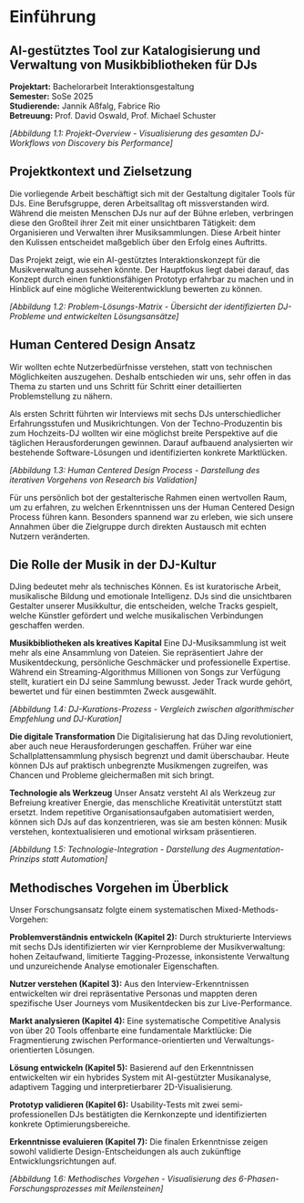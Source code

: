 # Einführung

## AI-gestütztes Tool zur Katalogisierung und Verwaltung von Musikbibliotheken für DJs

**Projektart:** Bachelorarbeit Interaktionsgestaltung  
**Semester:** SoSe 2025  
**Studierende:** Jannik Aßfalg, Fabrice Rio  
**Betreuung:** Prof. David Oswald, Prof. Michael Schuster

*[Abbildung 1.1: Projekt-Overview - Visualisierung des gesamten DJ-Workflows von Discovery bis Performance]*

## Projektkontext und Zielsetzung

Die vorliegende Arbeit beschäftigt sich mit der Gestaltung digitaler Tools für DJs. Eine Berufsgruppe, deren Arbeitsalltag oft missverstanden wird. Während die meisten Menschen DJs nur auf der Bühne erleben, verbringen diese den Großteil ihrer Zeit mit einer unsichtbaren Tätigkeit: dem Organisieren und Verwalten ihrer Musiksammlungen. Diese Arbeit hinter den Kulissen entscheidet maßgeblich über den Erfolg eines Auftritts.

Das Projekt zeigt, wie ein AI-gestütztes Interaktionskonzept für die Musikverwaltung aussehen könnte. Der Hauptfokus liegt dabei darauf, das Konzept durch einen funktionsfähigen Prototyp erfahrbar zu machen und in Hinblick auf eine mögliche Weiterentwicklung bewerten zu können.

*[Abbildung 1.2: Problem-Lösungs-Matrix - Übersicht der identifizierten DJ-Probleme und entwickelten Lösungsansätze]*

## Human Centered Design Ansatz

Wir wollten echte Nutzerbedürfnisse verstehen, statt von technischen Möglichkeiten auszugehen. Deshalb entschieden wir uns, sehr offen in das Thema zu starten und uns Schritt für Schritt einer detaillierten Problemstellung zu nähern.

Als ersten Schritt führten wir Interviews mit sechs DJs unterschiedlicher Erfahrungsstufen und Musikrichtungen. Von der Techno-Produzentin bis zum Hochzeits-DJ wollten wir eine möglichst breite Perspektive auf die täglichen Herausforderungen gewinnen. Darauf aufbauend analysierten wir bestehende Software-Lösungen und identifizierten konkrete Marktlücken.

*[Abbildung 1.3: Human Centered Design Process - Darstellung des iterativen Vorgehens von Research bis Validation]*

Für uns persönlich bot der gestalterische Rahmen einen wertvollen Raum, um zu erfahren, zu welchen Erkenntnissen uns der Human Centered Design Process führen kann. Besonders spannend war zu erleben, wie sich unsere Annahmen über die Zielgruppe durch direkten Austausch mit echten Nutzern veränderten.

## Die Rolle der Musik in der DJ-Kultur

DJing bedeutet mehr als technisches Können. Es ist kuratorische Arbeit, musikalische Bildung und emotionale Intelligenz. DJs sind die unsichtbaren Gestalter unserer Musikkultur, die entscheiden, welche Tracks gespielt, welche Künstler gefördert und welche musikalischen Verbindungen geschaffen werden.

**Musikbibliotheken als kreatives Kapital**
Eine DJ-Musiksammlung ist weit mehr als eine Ansammlung von Dateien. Sie repräsentiert Jahre der Musikentdeckung, persönliche Geschmäcker und professionelle Expertise. Während ein Streaming-Algorithmus Millionen von Songs zur Verfügung stellt, kuratiert ein DJ seine Sammlung bewusst. Jeder Track wurde gehört, bewertet und für einen bestimmten Zweck ausgewählt.

*[Abbildung 1.4: DJ-Kurations-Prozess - Vergleich zwischen algorithmischer Empfehlung und DJ-Kuration]*

**Die digitale Transformation**
Die Digitalisierung hat das DJing revolutioniert, aber auch neue Herausforderungen geschaffen. Früher war eine Schallplattensammlung physisch begrenzt und damit überschaubar. Heute können DJs auf praktisch unbegrenzte Musikmengen zugreifen, was Chancen und Probleme gleichermaßen mit sich bringt.

**Technologie als Werkzeug**
Unser Ansatz versteht AI als Werkzeug zur Befreiung kreativer Energie, das menschliche Kreativität unterstützt statt ersetzt. Indem repetitive Organisationsaufgaben automatisiert werden, können sich DJs auf das konzentrieren, was sie am besten können: Musik verstehen, kontextualisieren und emotional wirksam präsentieren.

*[Abbildung 1.5: Technologie-Integration - Darstellung des Augmentation-Prinzips statt Automation]*

## Methodisches Vorgehen im Überblick

Unser Forschungsansatz folgte einem systematischen Mixed-Methods-Vorgehen:

**Problemverständnis entwickeln (Kapitel 2):** Durch strukturierte Interviews mit sechs DJs identifizierten wir vier Kernprobleme der Musikverwaltung: hohen Zeitaufwand, limitierte Tagging-Prozesse, inkonsistente Verwaltung und unzureichende Analyse emotionaler Eigenschaften.

**Nutzer verstehen (Kapitel 3):** Aus den Interview-Erkenntnissen entwickelten wir drei repräsentative Personas und mappten deren spezifische User Journeys vom Musikentdecken bis zur Live-Performance.

**Markt analysieren (Kapitel 4):** Eine systematische Competitive Analysis von über 20 Tools offenbarte eine fundamentale Marktlücke: Die Fragmentierung zwischen Performance-orientierten und Verwaltungs-orientierten Lösungen.

**Lösung entwickeln (Kapitel 5):** Basierend auf den Erkenntnissen entwickelten wir ein hybrides System mit AI-gestützter Musikanalyse, adaptivem Tagging und interpretierbarer 2D-Visualisierung.

**Prototyp validieren (Kapitel 6):** Usability-Tests mit zwei semi-professionellen DJs bestätigten die Kernkonzepte und identifizierten konkrete Optimierungsbereiche.

**Erkenntnisse evaluieren (Kapitel 7):** Die finalen Erkenntnisse zeigen sowohl validierte Design-Entscheidungen als auch zukünftige Entwicklungsrichtungen auf.

*[Abbildung 1.6: Methodisches Vorgehen - Visualisierung des 6-Phasen-Forschungsprozesses mit Meilensteinen]*

